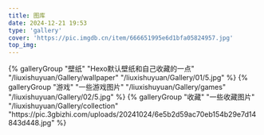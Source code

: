 ```yaml
---
title: 图库
date: 2024-12-21 19:53
type: 'gallery'
cover: 'https://pic.imgdb.cn/item/666651995e6d1bfa05824957.jpg'
top_img:
---
```

<div class="gallery-group-main">
{% galleryGroup "壁纸" "Hexo默认壁纸和自己收藏的一点" "/liuxishuyuan/Gallery/wallpaper" "/liuxishuyuan/Gallery/01/5.jpg" %}
{% galleryGroup "游戏" "一些游戏图片" "/liuxishuyuan/Gallery/games" "/liuxishuyuan/Gallery/02/5.jpg" %}
{% galleryGroup "收藏" "一些收藏图片" "/liuxishuyuan/Gallery/collection" "https://pic.3gbizhi.com/uploads/20241024/6e5b2d59ac70eb154b29e7d14843d448.jpg" %}
</div>